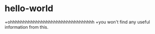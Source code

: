 # hello-world
+ohhhhhhhhhhhhhhhhhhhhhhhhhhhhhhhhh 
+you won't find any useful information from this. 
